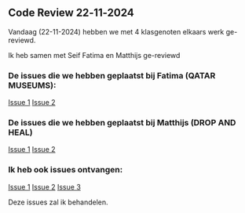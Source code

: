 ## Code Review 22‐11‐2024
Vandaag (22-11-2024) hebben we met 4 klasgenoten elkaars werk ge-reviewd.

Ik heb samen met Seif Fatima en Matthijs ge-reviewd

### De issues die we hebben geplaatst bij Fatima (QATAR MUSEUMS):

[Issue 1](https://github.com/FatimaZelay/look-and-feel-corporate-identity/issues/23)
[Issue 2](https://github.com/FatimaZelay/look-and-feel-corporate-identity/issues/24)



### De issues die we hebben geplaatst bij Matthijs (DROP AND HEAL)

[Issue 1](https://github.com/Matthijs217/look-and-feel-corporate-identity/issues/8)
[Issue 2](https://github.com/Matthijs217/look-and-feel-corporate-identity/issues/9)


### Ik heb ook issues ontvangen:

[Issue 1](https://github.com/DivaniNL/look-and-feel-corporate-identity/issues/33)
[Issue 2](https://github.com/DivaniNL/look-and-feel-corporate-identity/issues/32)
[Issue 3](https://github.com/DivaniNL/redpers-styleguide/issues/32)

Deze issues zal ik behandelen.